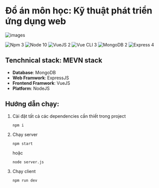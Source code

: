 # Đồ án môn học: Kỹ thuật phát triển ứng dụng web

![images](https://cdn-images-1.medium.com/max/2600/1*VesPJpSE3b0xPhg326BqOg.png)

![Npm 3](https://img.shields.io/badge/Npm-6.4.x-brightgreen.svg?logo=npm)
![Node 10](https://img.shields.io/badge/NodeJS-10.14.x-brightgreen.svg?logo=node.js)
![VueJS 2](https://img.shields.io/badge/vueJS-2.6.x-brightgreen.svg?logo=vue.js)
![Vue CLI 3](https://img.shields.io/badge/Vue%20CLI-3.8.2-brightgreen.svg?logo=vue.js)
![MongoDB 2](https://img.shields.io/badge/MongoDB-3.x-brightgreen.svg?logo=mongodb)
![Express 4](https://img.shields.io/badge/ExpressJS-4.16.x-brightgreen.svg)

## Tenchnical stack: MEVN stack
- **Database**: MongoDB
- **Web Framwork**: ExpressJS
- **Frontend Framwork**: VueJS
- **Platform**: NodeJS


## Hướng dẫn chạy:

1. Cài đặt tất cả các dependencies cần thiết trong project  
	```
    npm i
    ```
2. Chạy server
	```
    npm start
    ``` 
    hoặc 
    ```
    node server.js
    ```
3.  Chạy client
	```
    npm run dev
    ```
